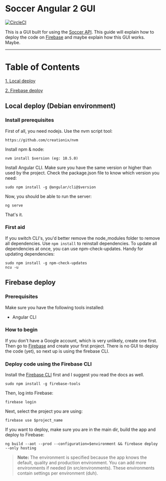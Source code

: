 Soccer Angular 2 GUI 
===================

[![CircleCI](https://dl.circleci.com/status-badge/img/gh/tdedobbeleer/soccer-angular/tree/master.svg?style=shield)](https://dl.circleci.com/status-badge/redirect/gh/tdedobbeleer/soccer-angular/tree/master)
<br>

This is a GUI built for using the [Soccer API](https://github.com/tdedobbeleer/soccer-ws). This guide will explain how to deploy the code on [Firebase](https://firebase.google.com) and maybe explain how this GUI works. Maybe.

----------

# Table of Contents

[1. Local deploy](#local-deploy)

[2. Firebase deploy](#firebase-deploy)

## Local deploy (Debian environment)
### Install prerequisites
First of all, you need nodejs. Use the nvm script tool:

    https://github.com/creationix/nvm
 
 Install npm & node:
 
    nvm install $version (eg: 10.5.0)   

Install Angular CLI. Make sure you have the same version or higher than used by the project. Check the package.json file to know which version you need:

    sudo npm install -g @angular/cli@$version

Now, you should be able to run the server:

    ng serve

That's it.

### First aid
If you switch CLI's, you'd better remove the node_modules folder to remove all dependencies. Use `npm install` to reinstall dependencies.
To update all dependencies at once, you can use npm-check-updates. Handy for updating dependencies:

    sudo npm install -g npm-check-updates
    ncu -u

## Firebase deploy
### Prerequisites
Make sure you have the following tools installed:

 - Angular CLI

### How to begin
If you don't have a Google account, which is very unlikely, create one first. Then go to [Firebase](https://firebase.google.com) and create your first project. There is no GUI to deploy the code (yet), so next up is using the firebase CLI.

### Deploy code using the Firebase CLI
Install the [Firebase CLI](https://firebase.google.com/docs/cli/) first and I suggest you read the docs as well.
    
    sudo npm install -g firebase-tools

Then, log into Firebase:

    firebase login
    
Next, select the project you are using:

    firebase use $project_name
    
If you want to deploy, make sure you are in the main dir, build the app and deploy to Firebase:

    ng build --aot --prod --configuration=$environment && firebase deploy --only hosting

> **Note:**
> The environment is specified because the app knows the default, quality and production environment. You can add more environments if needed (in src/environments). These environments contain settings per environment (duh).
